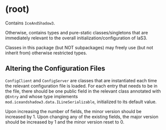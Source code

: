 # (root)

Contains `IceAndShadow3`.

Otherwise, contains types and pure-static classes/singletons that are immediately relevant to the overall initialization/configuration of IaS3.

Classes in this package (but NOT subpackages) may freely use (but not inherit from) otherwise restricted types.

## Altering the Configuration Files

`ConfigClient` and `ConfigServer` are classes that are instantiated each time the relevant configuration file is loaded. For each entry that needs to be in the file, there should be one public field in the relevant class annotated with `@Entry` and whose type implements `mod.iceandshadow3.data.ILineSerializable`, initialized to its default value.

Upon increasing the number of fields, the minor version should be increased by 1. Upon changing any of the existing fields, the major version should be increased by 1 and the minor version reset to 0.
